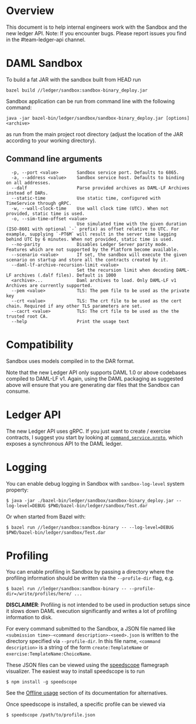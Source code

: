 # Overview
This document is to help internal engineers work with the Sandbox and the new ledger API.
Note: If you encounter bugs. Please report issues you find in the #team-ledger-api channel.

# DAML Sandbox

To build a fat JAR with the sandbox built from HEAD run

    bazel build //ledger/sandbox:sandbox-binary_deploy.jar

Sandbox application can be run from command line with the following command:

    java -jar bazel-bin/ledger/sandbox/sandbox-binary_deploy.jar [options] <archive>

as run from the main project root directory (adjust the location of the JAR according to your working directory).

## Command line arguments

```
  -p, --port <value>       Sandbox service port. Defaults to 6865.
  -a, --address <value>    Sandbox service host. Defaults to binding on all addresses.
  --dalf                   Parse provided archives as DAML-LF Archives instead of DARs.
  --static-time            Use static time, configured with TimeService through gRPC.
  -w, --wall-clock-time    Use wall clock time (UTC). When not provided, static time is used.
  -o, --sim-time-offset <value>
                           Use simulated time with the given duration (ISO-8601 with optional `-` prefix) as offset relative to UTC. For example, supplying `-PT6M` will result in the server time lagging behind UTC by 6 minutes. When not provided, static time is used.
  --no-parity              Disables Ledger Server parity mode. Features which are not supported by the Platform become available.
  --scenario <value>       If set, the sandbox will execute the given scenario on startup and store all the contracts created by it.
  --daml-lf-archive-recursion-limit <value>
                           Set the recursion limit when decoding DAML-LF archives (.dalf files). Default is 1000
  <archive>...             Daml archives to load. Only DAML-LF v1 Archives are currently supported.
  --pem <value>            TLS: The pem file to be used as the private key
  --crt <value>            TLS: The crt file to be used as the cert chain. Required if any other TLS parameters are set.
  --cacrt <value>          TLS: The crt file to be used as the the trusted root CA.
  --help                   Print the usage text
```

# Compatibility

Sandbox uses models compiled in to the DAR format.

Note that the new Ledger API only supports DAML 1.0 or above codebases compiled to DAML-LF v1. Again, using the DAML packaging as suggested above will ensure that you are generating dar files that the Sandbox can consume.

# Ledger API

The new Ledger API uses gRPC. If you just want to create / exercise contracts, I suggest you start by looking at [`command_service.proto`](/ledger-api/grpc-definitions/com/daml/ledger/api/v1/command_service.proto), which exposes a synchronous API to the DAML ledger.

# Logging

You can enable debug logging in Sandbox with `sandbox-log-level` system property:

    $ java -jar ./bazel-bin/ledger/sandbox/sandbox-binary_deploy.jar --log-level=DEBUG $PWD/bazel-bin/ledger/sandbox/Test.dar

Or when started from Bazel with:

    $ bazel run //ledger/sandbox:sandbox-binary -- --log-level=DEBUG $PWD/bazel-bin/ledger/sandbox/Test.dar

# Profiling

You can enable profiling in Sandbox by passing a directory where the profiling
information should be written via the `--profile-dir` flag, e.g.
```shell
$ bazel run //ledger/sandbox:sandbox-binary -- --profile-dir=/write/profiles/here/ ...
```

**DISCLAIMER**: Profiling is not intended to be used in production setups since
it slows down DAML execution significantly and writes a lot of profiling
information to disk.

For every command submitted to the Sandbox, a JSON file named like
`<submission time>-<command description>-<seed>.json` is written to the
directory specified via `--profile-dir`. In this file name,
`<command description>` is a string of the form `create:TemplateName` or
`exercise:TemplateName:ChoiceName`.

These JSON files can be viewed using the
[speedscope](https://www.speedscope.app/) flamegraph visualizer. The easiest
way to install speedscope is to run
```shell
$ npm install -g speedscope
```
See the [Offline usage](https://github.com/jlfwong/speedscope#usage) section of
its documentation for alternatives.

Once speedscope is installed, a specific profile can be viewed via
```shell
$ speedscope /path/to/profile.json
```
